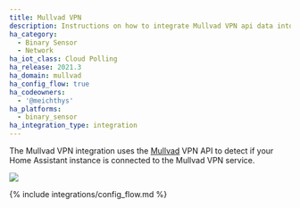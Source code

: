 ```yaml
---
title: Mullvad VPN
description: Instructions on how to integrate Mullvad VPN api data into Home Assistant.
ha_category:
  - Binary Sensor
  - Network
ha_iot_class: Cloud Polling
ha_release: 2021.3
ha_domain: mullvad
ha_config_flow: true
ha_codeowners:
  - '@meichthys'
ha_platforms:
  - binary_sensor
ha_integration_type: integration
---
```


The Mullvad VPN integration uses the [Mullvad](https://mullvad.net/) VPN API to detect if your Home Assistant instance is connected to the Mullvad VPN service.

![](/images/screenshots/mullvad_vpn_sample_sensor_connected.png)

{% include integrations/config_flow.md %}

